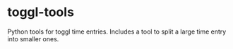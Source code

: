 # toggl-tools
Python tools for toggl time entries. Includes a tool to split a large time entry into smaller ones.

